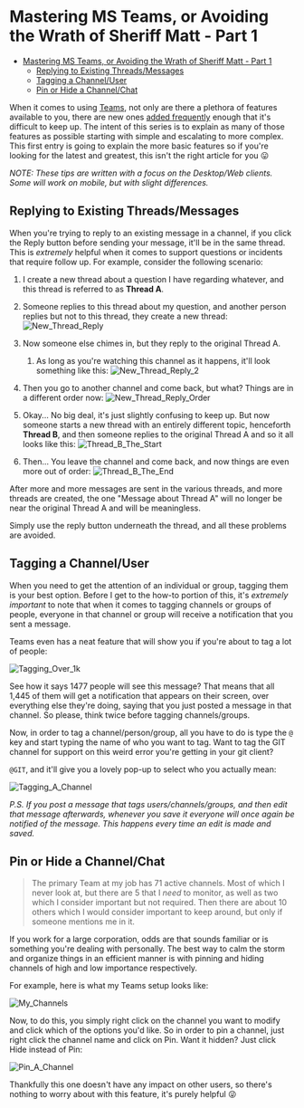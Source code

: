 # Mastering MS Teams, or Avoiding the Wrath of Sheriff Matt - Part 1

- [Mastering MS Teams, or Avoiding the Wrath of Sheriff Matt - Part 1](#mastering-ms-teams-or-avoiding-the-wrath-of-sheriff-matt---part-1)
  - [Replying to Existing Threads/Messages](#replying-to-existing-threadsmessages)
  - [Tagging a Channel/User](#tagging-a-channeluser)
  - [Pin or Hide a Channel/Chat](#pin-or-hide-a-channelchat)

When it comes to using [Teams][0], not only are there a plethora of features available to you, there are new ones [added frequently][10] enough that it's difficult to keep up. The intent of this series is to explain as many of those features as possible starting with simple and escalating to more complex. This first entry is going to explain the more basic features so if you're looking for the latest and greatest, this isn't the right article for you 😛

_NOTE: These tips are written with a focus on the Desktop/Web clients. Some will work on mobile, but with slight differences._

## Replying to Existing Threads/Messages

When you're trying to reply to an existing message in a channel, if you click the Reply button before sending your message, it'll be in the same thread. This is *extremely* helpful when it comes to support questions or incidents that require follow up. For example, consider the following scenario:

1. I create a new thread about a question I have regarding whatever, and this thread is referred to as **Thread A**.

2. Someone replies to this thread about my question, and another person replies but not to this thread, they create a new thread:
  ![New_Thread_Reply][3]

3. Now someone else chimes in, but they reply to the original Thread A.
   1. As long as you're watching this channel as it happens, it'll look something like this:
      ![New_Thread_Reply_2][4]

4. Then you go to another channel and come back, but what? Things are in a different order now:
  ![New_Thread_Reply_Order][5]

5. Okay... No big deal, it's just slightly confusing to keep up. But now someone starts a new thread with an entirely different topic, henceforth **Thread B**, and then someone replies to the original Thread A and so it all looks like this:
   ![Thread_B_The_Start][6]

6. Then... You leave the channel and come back, and now things are even more out of order:
   ![Thread_B_The_End][7]

After more and more messages are sent in the various threads, and more threads are created, the one "Message about Thread A" will no longer be near the original Thread A and will be meaningless.

Simply use the reply button underneath the thread, and all these problems are avoided.

## Tagging a Channel/User

When you need to get the attention of an individual or group, tagging them is your best option. Before I get to the how-to portion of this, it's _extremely important_ to note that when it comes to tagging channels or groups of people, everyone in that channel or group will receive a notification that you sent a message.

Teams even has a neat feature that will show you if you're about to tag a lot of people:

![Tagging_Over_1k][1]

See how it says 1477 people will see this message? That means that all 1,445 of them will get a notification that appears on their screen, over everything else they're doing, saying that you just posted a message in that channel. So please, think twice before tagging channels/groups.

Now, in order to tag a channel/person/group, all you have to do is type the `@` key and start typing the name of who you want to tag. Want to tag the GIT channel for support on this weird error you're getting in your git client?

`@GIT`, and it'll give you a lovely pop-up to select who you actually mean:

![Tagging_A_Channel][2]

_P.S. If you post a message that tags users/channels/groups, and then edit that message afterwards, whenever you save it everyone will once again be notified of the message. This happens every time an edit is made and saved._

## Pin or Hide a Channel/Chat

> The primary Team at my job has 71 active channels. Most of which I never look at, but there are 5 that I _need_ to monitor, as well as two which I consider important but not required. Then there are about 10 others which I would consider important to keep around, but only if someone mentions me in it.

If you work for a large corporation, odds are that sounds familiar or is something you're dealing with personally. The best way to calm the storm and organize things in an efficient manner is with pinning and hiding channels of high and low importance respectively.

For example, here is what my Teams setup looks like:

![My_Channels][11]

Now, to do this, you simply right click on the channel you want to modify and click which of the options you'd like. So in order to pin a channel, just right click the channel name and click on Pin. Want it hidden? Just click Hide instead of Pin:

![Pin_A_Channel][9]

Thankfully this one doesn't have any impact on other users, so there's nothing to worry about with this feature, it's purely helpful 😜

[0]: https://products.office.com/en-us/microsoft-teams/group-chat-software
[1]: ./img/Tagging_Over_1k.png
[2]: ./img/Tagging_A_Channel.png
[3]: ./img/New_Thread_Reply.png
[4]: ./img/New_Thread_Reply_2.png
[5]: ./img/New_Thread_Reply_Order.png
[6]: ./img/Thread_B_The_Start.png
[7]: ./img/Thread_B_The_End.png
[8]: ./img/My_Pinned_Channels.png
[9]: ./img/Pin_A_Channel.png
[10]: https://support.office.com/en-us/article/what-s-new-in-microsoft-teams-d7092a6d-c896-424c-b362-a472d5f105de
[11]: ./img/My_Channels.png
[12]: ./img/Hide_a_Channel.png